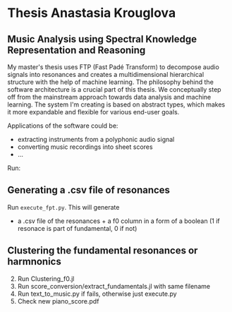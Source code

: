 # Thesis Anastasia Krouglova

## Music Analysis using Spectral Knowledge Representation and Reasoning

My master's thesis uses FTP (Fast Padé Transform) to decompose audio signals into resonances and creates a multidimensional hierarchical structure with the help of machine learning. The philosophy behind the software architecture is a crucial part of this thesis. We conceptually step off from the mainstream approach towards data analysis and machine learning. The system I'm creating is based on abstract types, which makes it more expandable and flexible for various end-user goals. 

 Applications of the software could be:
- extracting instruments from a polyphonic audio signal
- converting music recordings into sheet scores
- ...



Run:

## Generating a .csv file of resonances

Run `execute_fpt.py`. This will generate
- a .csv file of the resonances + a f0 column in a form of a boolean (1 if resonace is part of fundamental, 0 if not)

## Clustering the fundamental resonances or harmnonics

2. Run Clustering_f0.jl
2. Run score_conversion/extract_fundamentals.jl with same filename
3. Run text_to_music.py if fails, otherwise just execute.py
4. Check new piano_score.pdf